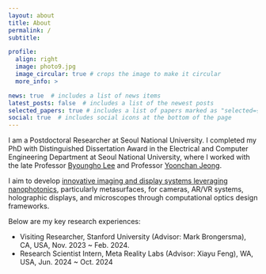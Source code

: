 ```yaml
---
layout: about
title: About
permalink: /
subtitle: 

profile:
  align: right
  image: photo9.jpg
  image_circular: true # crops the image to make it circular
  more_info: >

news: true  # includes a list of news items
latest_posts: false  # includes a list of the newest posts
selected_papers: true # includes a list of papers marked as "selected={true}"
social: true  # includes social icons at the bottom of the page
---
```


I am a Postdoctoral Researcher at Seoul National University. I completed my PhD with Distinguished Dissertation Award in the Electrical and Computer Engineering Department at Seoul National University, where I worked with the late Professor [Byoungho Lee](https://scholar.google.com/citations?hl=en&user=VExwDP4AAAAJ) and Professor [Yoonchan Jeong](http://oeqelab.snu.ac.kr/PROFJ).

I aim to develop [innovative imaging and display systems leveraging nanophotonics](), particularly metasurfaces, for cameras, AR/VR systems, holographic displays, and microscopes through computational optics design frameworks.

Below are my key research experiences:
* Visiting Researcher, Stanford University (Advisor: Mark Brongersma), CA, USA, Nov. 2023 ~ Feb. 2024.
* Research Scientist Intern, Meta Reality Labs (Advisor: Xiayu Feng), WA, USA, Jun. 2024 ~ Oct. 2024